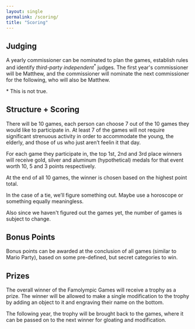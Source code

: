 ```yaml
---
layout: single
permalink: /scoring/
title: "Scoring"
---
```


## Judging

A yearly commissioner can be nominated to plan the games, establish rules and identify *third-party independent*<sup>*</sup> judges. The first year's commissioner will be Matthew, and the commissioner will nominate the next commissioner for the following, who will also be Matthew.

\* This is not true.

## Structure + Scoring

There will be 10 games, each person can choose 7 out of the 10 games they would like to participate in. At least 7 of the games will not require significant strenuous activity in order to accommodate the young, the elderly, and those of us who just aren’t feelin it that day.

For each game they participate in, the top 1st, 2nd and 3rd place winners will receive gold, silver and aluminum (hypothetical) medals for that event worth 10, 5 and 3 points respectively.

At the end of all 10 games, the winner is chosen based on the highest point total. 

In the case of a tie, we’ll figure something out. Maybe use a horoscope or something equally meaningless.

Also since we haven't figured out the games yet, the number of games is subject to change.

## Bonus Points

Bonus points can be awarded at the conclusion of all games (similar to Mario Party), based on some pre-defined, but secret categories to win.

## Prizes

The overall winner of the Famolympic Games will receive a trophy as a prize. The winner will be allowed to make a single modification to the trophy by adding an object to it and engraving their name on the bottom. 

The following year, the trophy will be brought back to the games, where it can be passed on to the next winner for gloating and modification.

